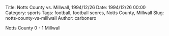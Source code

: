 Title: Notts County vs. Millwall, 1994/12/26
Date: 1994/12/26 00:00
Category: sports
Tags: football, football scores, Notts County, Millwall
Slug: notts-county-vs-millwall
Author: carbonero


Notts County 0 - 1 Millwall

